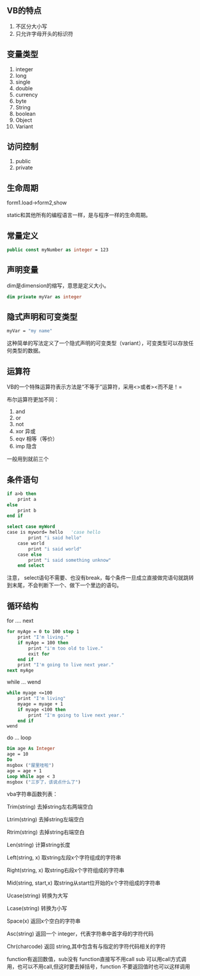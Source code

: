 

## VB的特点

1.  不区分大小写
2.  只允许字母开头的标识符

## 变量类型

1.  integer
2.  long
3.  single
4.  double
5.  currency
6.  byte
7.  String
8.  boolean
9.  Object
10.  Variant

## 访问控制

1.  public
2.  private

## 生命周期

form1.load->form2,show

static和其他所有的编程语言一样，是与程序一样的生命周期。



## 常量定义

```vb
public const myNumber as integer = 123
```

## 声明变量

dim是dimension的缩写，意思是定义大小。

```vb
dim private myVar as integer
```

## 隐式声明和可变类型

```vb
myVar = "my name"
```

这种简单的写法定义了一个隐式声明的可变类型（variant），可变类型可以存放任何类型的数据。

## 运算符

VB的一个特殊运算符表示方法是“不等于”运算符，采用<>或者><而不是！=

布尔运算符更加不同：

1.  and
2.  or
3.  not
4.  xor 异或
5.  eqv 相等（等价）
6.  imp 隐含

一般用到就前三个

## 条件语句

```vb
if a>b then
	print a
else
	print b
end if
```

```vb
select case myWord
case is myword= hello   'case hello
		print "i said hello"
	case world
		print "i said world"
	case else
		print "i said something unknow"
	end select
```

注意， select语句不需要、也没有break，每个条件一旦成立直接做完语句就跳转到末尾，不会判断下一个、做下一个里边的语句。

## 循环结构

for .... next

```vb
for myAge = 0 to 100 step 1
	print "I'm living."
	if myAge = 100 then 
		print "i'm too old to live."
		exit for
	end if
	print "I'm going to live next year."
next myAge
```

while ... wend

```vb
while myage <=100
	print "I'm living"
	myage = myage + 1
	if myage <100 then 
		print "I'm going to live next year."
	end if
wend
```

do ... loop

```vb
Dim age As Integer
age = 10
Do 
msgbox ("屋里哇啦")
age = age + 1
Loop While age < 3
msgbox ("三岁了，该说点什么了")
```

vba字符串函数列表：

Trim(string)             去掉string左右两端空白

Ltrim(string)            去掉string左端空白

Rtrim(string)            去掉string右端空白

Len(string)              计算string长度

Left(string, x)          取string左段x个字符组成的字符串

Right(string, x)         取string右段x个字符组成的字符串

Mid(string, start,x)     取string从start位开始的x个字符组成的字符串

Ucase(string)            转换为大写

Lcase(string)            转换为小写

Space(x)                 返回x个空白的字符串

Asc(string)              返回一个 integer，代表字符串中首字母的字符代码

Chr(charcode)           返回 string,其中包含有与指定的字符代码相关的字符

function有返回数值，sub没有
function直接写不用call
sub 可以用call方式调用，也可以不用call,但这时要去掉括号，function 不要返回值时也可以这样调用